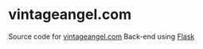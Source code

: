 # vintageangel.com
Source code for [vintageangel.com](http://www.vintageangel.com)
Back-end using [Flask](http://flask.pocoo.org/)
